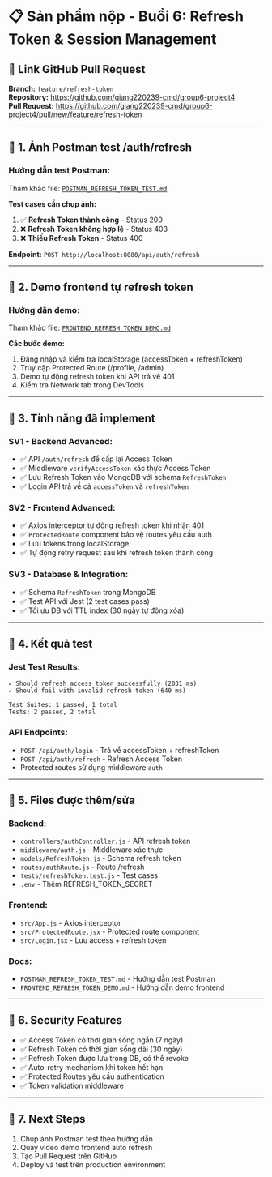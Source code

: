 # 📋 Sản phẩm nộp - Buổi 6: Refresh Token & Session Management

## 🚀 **Link GitHub Pull Request**
**Branch:** `feature/refresh-token`  
**Repository:** https://github.com/giang220239-cmd/group6-project4  
**Pull Request:** https://github.com/giang220239-cmd/group6-project4/pull/new/feature/refresh-token

---

## 📸 **1. Ảnh Postman test /auth/refresh**

### Hướng dẫn test Postman:
Tham khảo file: [`POSTMAN_REFRESH_TOKEN_TEST.md`](./POSTMAN_REFRESH_TOKEN_TEST.md)

**Test cases cần chụp ảnh:**
1. ✅ **Refresh Token thành công** - Status 200
2. ❌ **Refresh Token không hợp lệ** - Status 403  
3. ❌ **Thiếu Refresh Token** - Status 400

**Endpoint:** `POST http://localhost:8080/api/auth/refresh`

---

## 🎥 **2. Demo frontend tự refresh token**

### Hướng dẫn demo:
Tham khảo file: [`FRONTEND_REFRESH_TOKEN_DEMO.md`](./FRONTEND_REFRESH_TOKEN_DEMO.md)

**Các bước demo:**
1. Đăng nhập và kiểm tra localStorage (accessToken + refreshToken)
2. Truy cập Protected Route (/profile, /admin)
3. Demo tự động refresh token khi API trả về 401
4. Kiểm tra Network tab trong DevTools

---

## 🔧 **3. Tính năng đã implement**

### **SV1 - Backend Advanced:**
- ✅ API `/auth/refresh` để cấp lại Access Token
- ✅ Middleware `verifyAccessToken` xác thực Access Token
- ✅ Lưu Refresh Token vào MongoDB với schema `RefreshToken`
- ✅ Login API trả về cả `accessToken` và `refreshToken`

### **SV2 - Frontend Advanced:**
- ✅ Axios interceptor tự động refresh token khi nhận 401
- ✅ `ProtectedRoute` component bảo vệ routes yêu cầu auth
- ✅ Lưu tokens trong localStorage
- ✅ Tự động retry request sau khi refresh token thành công

### **SV3 - Database & Integration:**
- ✅ Schema `RefreshToken` trong MongoDB
- ✅ Test API với Jest (2 test cases pass)
- ✅ Tối ưu DB với TTL index (30 ngày tự động xóa)

---

## 🧪 **4. Kết quả test**

### Jest Test Results:
```
✓ Should refresh access token successfully (2031 ms)
✓ Should fail with invalid refresh token (640 ms)

Test Suites: 1 passed, 1 total
Tests: 2 passed, 2 total
```

### API Endpoints:
- `POST /api/auth/login` - Trả về accessToken + refreshToken
- `POST /api/auth/refresh` - Refresh Access Token
- Protected routes sử dụng middleware `auth`

---

## 📂 **5. Files được thêm/sửa**

### Backend:
- `controllers/authController.js` - API refresh token
- `middleware/auth.js` - Middleware xác thực
- `models/RefreshToken.js` - Schema refresh token
- `routes/authRoute.js` - Route /refresh
- `tests/refreshToken.test.js` - Test cases
- `.env` - Thêm REFRESH_TOKEN_SECRET

### Frontend:
- `src/App.js` - Axios interceptor
- `src/ProtectedRoute.jsx` - Protected route component
- `src/Login.jsx` - Lưu access + refresh token

### Docs:
- `POSTMAN_REFRESH_TOKEN_TEST.md` - Hướng dẫn test Postman
- `FRONTEND_REFRESH_TOKEN_DEMO.md` - Hướng dẫn demo frontend

---

## 🔐 **6. Security Features**

- ✅ Access Token có thời gian sống ngắn (7 ngày)
- ✅ Refresh Token có thời gian sống dài (30 ngày)
- ✅ Refresh Token được lưu trong DB, có thể revoke
- ✅ Auto-retry mechanism khi token hết hạn
- ✅ Protected Routes yêu cầu authentication
- ✅ Token validation middleware

---

## 🎯 **7. Next Steps**
1. Chụp ảnh Postman test theo hướng dẫn
2. Quay video demo frontend auto refresh
3. Tạo Pull Request trên GitHub
4. Deploy và test trên production environment